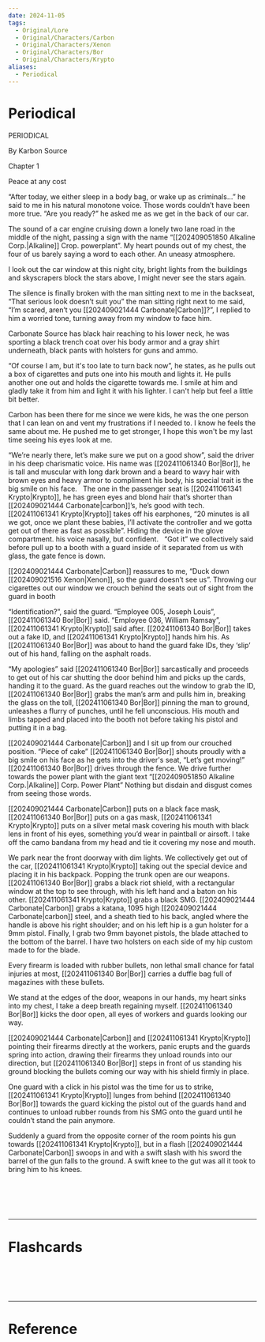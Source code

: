 ```yaml
---
date: 2024-11-05
tags:
  - Original/Lore
  - Original/Characters/Carbon
  - Original/Characters/Xenon
  - Original/Characters/Bor
  - Original/Characters/Krypto
aliases:
  - Periodical
---
```

# Periodical
PERIODICAL

  

By Karbon Source

  
  
  
  
  

Chapter 1

Peace at any cost

  
  
  

“After today, we either sleep in a body bag, or wake up as criminals...” he said to me in his natural monotone voice. Those words couldn’t have been more true. “Are you ready?” he asked me as we get in the back of our car. 

The sound of a car engine cruising down a lonely two lane road in the middle of the night, passing a sign with the name “[[202409051850 Alkaline Corp.|Alkaline]] Crop. powerplant”. My heart pounds out of my chest, the four of us barely saying a word to each other. An uneasy atmosphere.

I look out the car window at this night city, bright lights from the buildings and skyscrapers block the stars above, I might never see the stars again.

The silence is finally broken with the man sitting next to me in the backseat, “That serious look doesn’t suit you” the man sitting right next to me said, “I’m scared, aren’t you [[202409021444 Carbonate|Carbon]]?”, I replied to him a worried tone, turning away from my window to face him.

Carbonate Source has black hair reaching to his lower neck, he was sporting a black trench coat over his body armor and a gray shirt underneath, black pants with holsters for guns and ammo.

“Of course I am, but it's too late to turn back now”, he states, as he pulls out a box of cigarettes and puts one into his mouth and lights it. He pulls another one out and holds the cigarette towards me. I smile at him and gladly take it from him and light it with his lighter. I can't help but feel a little bit better.

Carbon has been there for me since we were kids, he was the one person that I can lean on and vent my frustrations if I needed to. I know he feels the same about me. He pushed me to get stronger, I hope this won't be my last time seeing his eyes look at me.

“We’re nearly there, let’s make sure we put on a good show”, said the driver in his deep charismatic voice. His name was [[202411061340 Bor|Bor]], he is tall and muscular with long dark brown and a beard to  wavy hair with brown eyes and heavy armor to compliment his body, his special trait is the big smile on his face. 
 
The one in the passenger seat is [[202411061341 Krypto|Krypto]], he has green eyes and blond hair that’s shorter than [[202409021444 Carbonate|carbon]]’s, he’s good with tech. [[202411061341 Krypto|Krypto]] takes off his earphones, “20 minutes is all we got, once we plant these babies, I’ll activate the controller and we gotta get out of there as fast as possible”. Hiding the device in the glove compartment. his voice nasally, but confident. 
 
“Got it” we collectively said before pull up to a booth with a guard inside of it separated from us with glass, the gate fence is down. 
  
[[202409021444 Carbonate|Carbon]] reassures to me, “Duck down [[202409021516 Xenon|Xenon]], so the guard doesn’t see us”. Throwing our cigarettes out our window we crouch behind the seats out of sight from the guard in booth
  
“Identification?”, said the guard. “Employee 005, Joseph Louis”, [[202411061340 Bor|Bor]] said. “Employee 036, William Ramsay”, [[202411061341 Krypto|Krypto]] said after. [[202411061340 Bor|Bor]] takes out a fake ID, and [[202411061341 Krypto|Krypto]] hands him his. As [[202411061340 Bor|Bor]] was about to hand the guard fake IDs, they ‘slip’ out of his hand, falling on the asphalt roads. 
  
“My apologies” said [[202411061340 Bor|Bor]] sarcastically and proceeds to get out of his car shutting the door behind him and picks up the cards, handing it to the guard. As the guard reaches out the window to grab the ID, [[202411061340 Bor|Bor]] grabs the man’s arm and pulls him in, breaking the glass on the toll, [[202411061340 Bor|Bor]] pinning the man to ground, unleashes a flurry of punches, until he fell unconscious. His mouth and limbs tapped and placed into the booth not before taking his pistol and putting it in a bag. 
  
[[202409021444 Carbonate|Carbon]] and I sit up from our crouched position. “Piece of cake” [[202411061340 Bor|Bor]] shouts proudly with a big smile on his face as he gets into the driver's seat, “Let’s get moving!” [[202411061340 Bor|Bor]] drives through the fence. We drive further towards the power plant with the giant text “[[202409051850 Alkaline Corp.|Alkaline]] Corp. Power Plant” Nothing but disdain and disgust comes from seeing those words.
   
[[202409021444 Carbonate|Carbon]] puts on a black face mask, [[202411061340 Bor|Bor]] puts on a gas mask, [[202411061341 Krypto|Krypto]] puts on a silver metal mask  covering his mouth with black lens in front of his eyes, something you’d wear in paintball or airsoft. I take off the camo bandana from my head and tie it covering my nose and mouth. 
   
We park near the front doorway with dim lights. We collectively get out of the car, [[202411061341 Krypto|Krypto]] taking out the special device and placing it in his backpack. Popping the trunk open are our weapons. [[202411061340 Bor|Bor]] grabs a black riot shield, with a rectangular window at the top to see through, with his left hand and a baton on his other. [[202411061341 Krypto|Krypto]] grabs a black SMG. [[202409021444 Carbonate|Carbon]] grabs a katana, 1095 high [[202409021444 Carbonate|carbon]] steel, and a sheath tied to his back, angled where the handle is above his right shoulder; and on his left hip is a gun holster for a 9mm pistol. Finally, I grab two 9mm bayonet pistols, the blade attached to the bottom of the barrel. I have two holsters on each side of my hip custom made to for the blade. 
   
Every firearm is loaded with rubber bullets, non lethal small chance for fatal injuries at most, [[202411061340 Bor|Bor]] carries a duffle bag full of magazines with these bullets. 
   
We stand at the edges of the door, weapons in our hands, my heart sinks into my chest, I take a deep breath regaining myself. [[202411061340 Bor|Bor]] kicks the door open, all eyes of workers and guards looking our way. 
   
[[202409021444 Carbonate|Carbon]] and [[202411061341 Krypto|Krypto]] pointing their firearms directly at the workers, panic erupts and the guards spring into action, drawing their firearms they unload rounds into our direction, but [[202411061340 Bor|Bor]] steps in front of us standing his ground blocking the bullets coming our way with his shield firmly in place. 
   
One guard with a click in his pistol was the time for us to strike, [[202411061341 Krypto|Krypto]] lunges from behind [[202411061340 Bor|Bor]] towards the guard kicking the pistol out of the guards hand and continues to unload rubber rounds from his SMG onto the guard until he couldn’t stand the pain anymore. 
   
Suddenly a guard from the opposite corner of the room points his gun towards [[202411061341 Krypto|Krypto]], but in a flash [[202409021444 Carbonate|Carbon]] swoops in and with a swift slash with his sword the barrel of the gun falls to the ground. A swift knee to the gut was all it took to bring him to his knees. 



# ‌
---
# Flashcards


# ‌
---
# Reference
